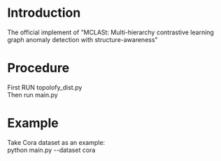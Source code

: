 # Introduction
The official implement of "MCLASt: Multi-hierarchy contrastive learning graph anomaly detection with structure-awareness"
# Procedure  
First RUN topolofy_dist.py  
Then run main.py  
# Example  
Take Cora dataset as an example:  
python main.py --dataset cora
